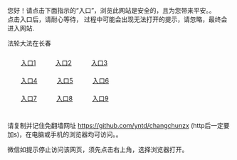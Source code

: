 您好！请点击下面指示的“入口”，浏览此网站是安全的，且为您带来平安。。 <br/>
点击入口后，请耐心等待， 过程中可能会出现无法打开的提示，请忽略，最终会进入网站. </br>

法轮大法在长春<br/>
<div style="padding:10px"><a style="margin:20px" target="_blank" href="https://d1139wc8l5o0mx.cloudfront.net/2Qpsp?iqmrm" id="ccLink1" rel="nofollow">入口1</a> <a target="_blank" style="margin:20px" href="https://due4s5ie9n79q.cloudfront.net/2Qpsp?crcaw" id="ccLink2" rel="nofollow">入口2</a> <a style="margin:20px" target="_blank" href="https://d1ii8glfc7vw9d.cloudfront.net/2Qpsp?ivyeas" id="ccLink3" rel="nofollow">入口3</a></div>

<div style="padding:10px" ><a style="margin:20px" target="_blank" href="https://d1139wc8l5o0mx.cloudfront.net/2Qpsp?iqmrm" id="ccLink4" rel="nofollow">入口4</a> <a style="margin:20px" href="https://due4s5ie9n79q.cloudfront.net/2Qpsp?crcaw" target="_blank" id="ccLink5" rel="nofollow">入口5</a> <a style="margin:20px" href="https://d1ii8glfc7vw9d.cloudfront.net/2Qpsp?ivyeas" target="_blank" id="ccLink6" rel="nofollow">入口6</a></div>

<div style="padding:10px"><a style="margin:20px" target="_blank" href="https://d1139wc8l5o0mx.cloudfront.net/2Qpsp?iqmrm" id="ccLink7" rel="nofollow">入口7</a> <a style="margin:20px" href="https://due4s5ie9n79q.cloudfront.net/2Qpsp?crcaw" target="_blank" id="ccLink8" rel="nofollow">入口8</a> <a style="margin:20px" target="_blank" href="https://d1ii8glfc7vw9d.cloudfront.net/2Qpsp?ivyeas" id="ccLink9" rel="nofollow">入口9</a></div>

<br/>



请复制并记住免翻墙网址 https://github.com/yntd/changchunzx (http后一定要加s)，在电脑或手机的浏览器均可访问。。<br/>

微信如提示停止访问该网页，须先点击右上角，选择浏览器打开。
